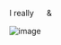 I really <i class="nf nf-fa-heart"></i> <img src="https://upload.wikimedia.org/wikipedia/commons/9/9f/Vimlogo.svg" height="15" style="vertical-align: middle;"> & <img src="https://upload.wikimedia.org/wikipedia/commons/9/92/LaTeX_logo.svg" height="15" style="vertical-align: middle;">

![image](https://github.com/user-attachments/assets/ac87c469-e07c-4372-86fc-66de28f0fb3a)
